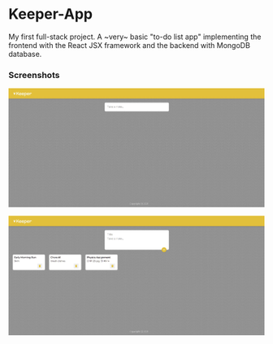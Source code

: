 # Keeper-App

My first full-stack project. A ~very~ basic "to-do list app" implementing the frontend with the React JSX framework and the backend with MongoDB database.

### Screenshots

![alt text](https://github.com/panem-enzo/Keeper-App/blob/master/src/images/main_page.jpg)

![alt text](https://github.com/panem-enzo/Keeper-App/blob/master/src/images/example_use.jpg)
